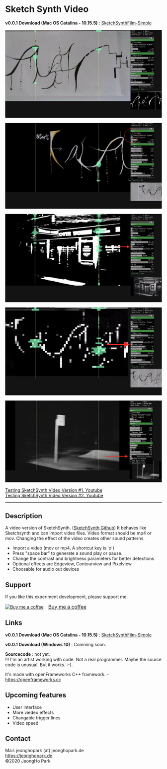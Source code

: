 # Sketch Synth Video

<b>v0.0.1 Download (Mac OS Catalina - 10.15.5)</b> : [SketchSynthFilm-Simple](https://github.com/jeonghopark/SketchSynthFilm-Simple/releases/tag/v0.0.1)						



![Main](media/main_screen.jpg)         

![Change view](media/swap_mainView.jpg)         

![Contour view](media/contourView.jpg)         

![Pixel view](media/pixelView.jpg)         

![Dropdown menu for audio output](media/audioDevices.jpg)        

[Testing SketchSynth Video Version #1. Youtube](https://www.youtube.com/embed/SqY2iRIYjlY)        
[Testing SketchSynth Video Version #2. Youtube](https://www.youtube.com/embed/2jNWzR8PiiM)		

<hr>		

## Description						
A video version of SketchSynth. (<a target="_blank" href="https://github.com/jeonghopark/SketchSynth-Simple">SketchSynth Github</a>) It behaves like Sketchsynth and can import video files. Video format should be mp4 or mov. Changing the effect of the video creates other sound patterns.        

- Import a video (mov or mp4, A shortcut key is 'o')      
- Press "space bar" to generate a sound play or pause.      
- Change the contrast and brightness parameters for better detections      
- Optional effects are Edgeview, Contourview and Pixelview        
- Choosable for audio out devices           

## Support				
If you like this experiment development, please support me.
<link href="https://fonts.googleapis.com/css?family=Arial" rel="stylesheet"><a class="bmc-button" target="_blank" href="https://www.buymeacoffee.com/c4KbpP0oa"><img src="https://cdn.buymeacoffee.com/buttons/bmc-new-btn-logo.svg" alt="Buy me a coffee"><span style="margin-left:15px;font-size:16px !important;">Buy me a coffee</span></a>

## Links
<b>v0.0.1 Download (Mac OS Catalina - 10.15.5)</b> : [SketchSynthFilm-Simple](https://github.com/jeonghopark/SketchSynthFilm-Simple/releases/tag/v0.0.1)				

<b>v0.0.1 Download (Windows 10)</b> : Comming soon.				

<b>Sourcecode</b> : not yet.         
!!! I'm an artist working with code. Not a real programmer. Maybe the source code is unusual. But it works. :-).            

It's made with openFrameworks C++ framework. - <a target="_blank" href="https://openframeworks.cc">https://openframeworks.cc</a>

## Upcoming features
- User interface	
- More viedeo effects		
- Changable trigger lines
- Video speed

## Contact		
Mail: jeonghopark (at) jeonghopark.de             
<a target="_blank" href="https://jeonghopark.de">https://jeonghopark.de</a>             
©2020 JeongHo Park             
